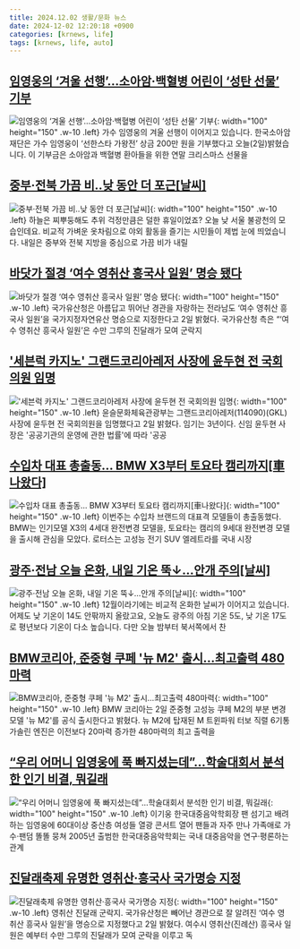 ```yaml
---
title: 2024.12.02 생활/문화 뉴스
date: 2024-12-02 12:20:18 +0900
categories: [krnews, life]
tags: [krnews, life, auto]
---
```

## [임영웅의 ‘겨울 선행’…소아암·백혈병 어린이 ‘성탄 선물’ 기부](https://n.news.naver.com/mnews/article/056/0011849092)

![임영웅의 ‘겨울 선행’…소아암·백혈병 어린이 ‘성탄 선물’ 기부](https://mimgnews.pstatic.net/image/origin/056/2024/12/02/11849092.jpg?type=nf220_150){: width="100" height="150" .w-10 .left}
가수 임영웅의 겨울 선행이 이어지고 있습니다. 한국소아암재단은 가수 임영웅이 ‘선한스타 가왕전’ 상금 200만 원을 기부했다고 오늘(2일)밝혔습니다. 이 기부금은 소아암과 백혈병 환아들을 위한 연말 크리스마스 선물을

## [중부·전북 가끔 비‥낮 동안 더 포근[날씨]](https://n.news.naver.com/mnews/article/214/0001390022)

![중부·전북 가끔 비‥낮 동안 더 포근[날씨]](https://mimgnews.pstatic.net/image/origin/214/2024/12/01/1390022.jpg?type=nf220_150){: width="100" height="150" .w-10 .left}
하늘은 찌뿌둥해도 추위 걱정만큼은 덜한 휴일이었죠? 오늘 낮 서울 불광천의 모습인데요. 비교적 가벼운 옷차림으로 야외 활동을 즐기는 시민들이 제법 눈에 띄었습니다. 내일은 중부와 전북 지방을 중심으로 가끔 비가 내릴

## [바닷가 절경 ‘여수 영취산 흥국사 일원’ 명승 됐다](https://n.news.naver.com/mnews/article/011/0004421939)

![바닷가 절경 ‘여수 영취산 흥국사 일원’ 명승 됐다](https://mimgnews.pstatic.net/image/origin/011/2024/12/02/4421939.jpg?type=nf220_150){: width="100" height="150" .w-10 .left}
국가유산청은 아름답고 뛰어난 경관을 자랑하는 전라남도 ‘여수 영취산 흥국사 일원’을 국가지정자연유산 명승으로 지정한다고 2일 밝혔다. 국가유산청 측은 “‘여수 영취산 흥국사 일원’은 수만 그루의 진달래가 모여 군락지

## ['세븐럭 카지노' 그랜드코리아레저 사장에 윤두현 전 국회의원 임명](https://n.news.naver.com/mnews/article/421/0007939873)

!['세븐럭 카지노' 그랜드코리아레저 사장에 윤두현 전 국회의원 임명](https://mimgnews.pstatic.net/image/origin/421/2024/12/02/7939873.jpg?type=nf220_150){: width="100" height="150" .w-10 .left}
윤슬문화체육관광부는 그랜드코리아레저(114090)(GKL) 사장에 윤두현 전 국회의원을 임명했다고 2일 밝혔다. 임기는 3년이다. 신임 윤두현 사장은 '공공기관의 운영에 관한 법률'에 따라 '공공

## [수입차 대표 총출동… BMW X3부터 토요타 캠리까지[車나왔다]](https://n.news.naver.com/mnews/article/119/0002898755)

![수입차 대표 총출동… BMW X3부터 토요타 캠리까지[車나왔다]](https://mimgnews.pstatic.net/image/origin/119/2024/12/01/2898755.jpg?type=nf220_150){: width="100" height="150" .w-10 .left}
이번주는 수입차 브랜드의 대표격 모델들이 총출동했다. BMW는 인기모델 X3의 4세대 완전변경 모델을, 토요타는 캠리의 9세대 완전변경 모델을 출시해 관심을 모았다. 로터스는 고성능 전기 SUV 엘레트라를 국내 시장

## [광주·전남 오늘 온화, 내일 기온 뚝↓…안개 주의[날씨]](https://n.news.naver.com/mnews/article/056/0011849009)

![광주·전남 오늘 온화, 내일 기온 뚝↓…안개 주의[날씨]](https://mimgnews.pstatic.net/image/origin/056/2024/12/02/11849009.jpg?type=nf220_150){: width="100" height="150" .w-10 .left}
12월이라기에는 비교적 온화한 날씨가 이어지고 있습니다. 어제도 낮 기온이 14도 안팎까지 올랐고요, 오늘도 광주의 아침 기온 5도, 낮 기온 17도로 평년보다 기온이 다소 높습니다. 다만 오늘 밤부터 북서쪽에서 찬

## [BMW코리아, 준중형 쿠페 '뉴 M2' 출시…최고출력 480마력](https://n.news.naver.com/mnews/article/421/0007939549)

![BMW코리아, 준중형 쿠페 '뉴 M2' 출시…최고출력 480마력](https://mimgnews.pstatic.net/image/origin/421/2024/12/02/7939549.jpg?type=nf220_150){: width="100" height="150" .w-10 .left}
BMW 코리아는 2일 준중형 고성능 쿠페 M2의 부분 변경 모델 '뉴 M2'를 공식 출시한다고 밝혔다. 뉴 M2에 탑재된 M 트윈파워 터보 직렬 6기통 가솔린 엔진은 이전보다 20마력 증가한 480마력의 최고 출력을

## [“우리 어머니 임영웅에 푹 빠지셨는데”…학술대회서 분석한 인기 비결, 뭐길래](https://n.news.naver.com/mnews/article/009/0005406007)

![“우리 어머니 임영웅에 푹 빠지셨는데”…학술대회서 분석한 인기 비결, 뭐길래](https://mimgnews.pstatic.net/image/origin/009/2024/12/01/5406007.jpg?type=nf220_150){: width="100" height="150" .w-10 .left}
이기웅 한국대중음악학회장 팬 섬기고 배려하는 임영웅에 60대이상 중산층 여성들 열광 콘서트 열어 팬들과 자주 만나 가족애로 가수·팬덤 똘똘 뭉쳐 2005년 출범한 한국대중음악학회는 국내 대중음악을 연구·평론하는 관계

## [진달래축제 유명한 영취산·흥국사 국가명승 지정](https://n.news.naver.com/mnews/article/016/0002395600)

![진달래축제 유명한 영취산·흥국사 국가명승 지정](https://mimgnews.pstatic.net/image/origin/016/2024/12/02/2395600.jpg?type=nf220_150){: width="100" height="150" .w-10 .left}
영취산 진달래 군락지. 국가유산청은 빼어난 경관으로 잘 알려진 ‘여수 영취산 흥국사 일원’을 명승으로 지정했다고 2일 밝혔다. 여수시 영취산(진례산) 흥국사 일원은 예부터 수만 그루의 진달래가 모여 군락을 이루고 독

